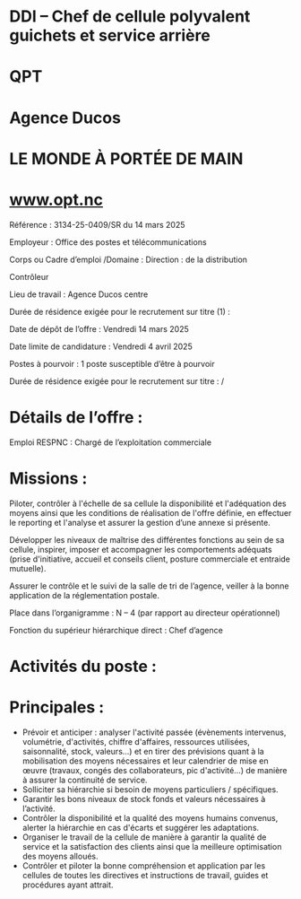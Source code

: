 # DDI – Chef de cellule polyvalent guichets et service arrière

# QPT

# Agence Ducos

# LE MONDE À PORTÉE DE MAIN

# www.opt.nc

Référence : 3134-25-0409/SR du 14 mars 2025

Employeur : Office des postes et télécommunications

Corps ou Cadre d’emploi /Domaine : Direction : de la distribution

Contrôleur

Lieu de travail : Agence Ducos centre

Durée de résidence exigée pour le recrutement sur titre (1) :

Date de dépôt de l’offre : Vendredi 14 mars 2025

Date limite de candidature : Vendredi 4 avril 2025

Postes à pourvoir : 1 poste susceptible d’être à pourvoir

Durée de résidence exigée pour le recrutement sur titre : /

# Détails de l’offre :

Emploi RESPNC : Chargé de l’exploitation commerciale

# Missions :

Piloter, contrôler à l'échelle de sa cellule la disponibilité et l'adéquation des moyens ainsi que les conditions de réalisation de l'offre définie, en effectuer le reporting et l'analyse et assurer la gestion d’une annexe si présente.

Développer les niveaux de maîtrise des différentes fonctions au sein de sa cellule, inspirer, imposer et accompagner les comportements adéquats (prise d'initiative, accueil et conseils client, posture commerciale et entraide mutuelle).

Assurer le contrôle et le suivi de la salle de tri de l’agence, veiller à la bonne application de la réglementation postale.

Place dans l’organigramme : N – 4 (par rapport au directeur opérationnel)

Fonction du supérieur hiérarchique direct : Chef d’agence

# Activités du poste :

# Principales :

- Prévoir et anticiper : analyser l'activité passée (évènements intervenus, volumétrie, d'activités, chiffre d'affaires, ressources utilisées, saisonnalité, stock, valeurs...) et en tirer des prévisions quant à la mobilisation des moyens nécessaires et leur calendrier de mise en œuvre (travaux, congés des collaborateurs, pic d'activité...) de manière à assurer la continuité de service.
- Solliciter sa hiérarchie si besoin de moyens particuliers / spécifiques.
- Garantir les bons niveaux de stock fonds et valeurs nécessaires à l’activité.
- Contrôler la disponibilité et la qualité des moyens humains convenus, alerter la hiérarchie en cas d'écarts et suggérer les adaptations.
- Organiser le travail de la cellule de manière à garantir la qualité de service et la satisfaction des clients ainsi que la meilleure optimisation des moyens alloués.
- Contrôler et piloter la bonne compréhension et application par les cellules de toutes les directives et instructions de travail, guides et procédures ayant attrait.